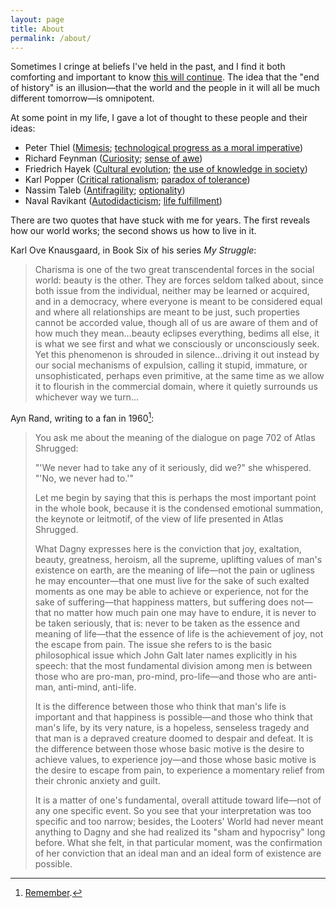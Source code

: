 ```yaml
---
layout: page
title: About
permalink: /about/
---
```


Sometimes I cringe at beliefs I've held in the past, and I find it both comforting and important to know [this will continue](https://en.wikipedia.org/wiki/End-of-history_illusion). The idea that the "end of history" is an illusion—that the world and the people in it will all be much different tomorrow—is omnipotent.

At some point in my life, I gave a lot of thought to these people and their ideas:

* Peter Thiel ([Mimesis](http://www.imitatio.org/); [technological progress as a moral imperative](https://www.youtube.com/watch?v=PsXFwy6gG_4))
* Richard Feynman ([Curiosity](https://www.youtube.com/watch?v=lmTmGLzPVyM); [sense of awe](https://www.youtube.com/watch?v=36GT2zI8lVA))
* Friedrich Hayek ([Cultural evolution](https://www.docdroid.net/n8mk5H9/the-three-sources-of-human-values-pdf); [the use of knowledge in society](http://www.econlib.org/library/Essays/hykKnw1.html))
* Karl Popper ([Critical rationalism](https://en.wikipedia.org/wiki/Critical_rationalism); [paradox of tolerance](https://en.wikipedia.org/wiki/Paradox_of_tolerance))
* Nassim Taleb ([Antifragility](https://en.wikipedia.org/wiki/Antifragility); [optionality](https://25iq.com/2013/10/13/a-dozen-things-ive-learned-from-nassim-taleb-about-optionalityinvesting/))
* Naval Ravikant ([Autodidacticism](https://www.youtube.com/watch?v=dmBoU93TRlo); [life fulfillment](https://youtu.be/X7tnoR6a-8A))


There are two quotes that have stuck with me for years. The first reveals how our world works; the second shows us how to live in it.

Karl Ove Knausgaard, in Book Six of his series _My Struggle_:
> Charisma is one of the two great transcendental forces in the social world: beauty is the other.  They are forces seldom talked about, since both issue from the individual, neither may be learned or acquired, and in a democracy, where everyone is meant to be considered equal and where all relationships are meant to be just, such properties cannot be accorded value, though all of us are aware of them and of how much they mean…beauty eclipses everything, bedims all else, it is what we see first and what we consciously or unconsciously seek.  Yet this phenomenon is shrouded in silence…driving it out instead by our social mechanisms of expulsion, calling it stupid, immature, or unsophisticated, perhaps even primitive, at the same time as we allow it to flourish in the commercial domain, where it quietly surrounds us whichever way we turn…

Ayn Rand, writing to a fan in 1960[^1]:
> You ask me about the meaning of the dialogue on page 702 of Atlas Shrugged:  
> 
> "'We never had to take any of it seriously, did we?" she whispered. "'No, we never had to.'"  
> 
> Let me begin by saying that this is perhaps the most important point in the whole book, because it is the condensed emotional summation, the keynote or leitmotif, of the view of life presented in Atlas Shrugged.  
> 
> What Dagny expresses here is the conviction that joy, exaltation, beauty, greatness, heroism, all the supreme, uplifting values of man's existence on earth, are the meaning of life—not the pain or ugliness he may encounter—that one must live for the sake of such exalted moments as one may be able to achieve or experience, not for the sake of suffering—that happiness matters, but suffering does not—that no matter how much pain one may have to endure, it is never to be taken seriously, that is: never to be taken as the essence and meaning of life—that the essence of life is the achievement of joy, not the escape from pain. The issue she refers to is the basic philosophical issue which John Galt later names explicitly in his speech: that the most fundamental division among men is between those who are pro-man, pro-mind, pro-life—and those who are anti-man, anti-mind, anti-life.  
> 
> It is the difference between those who think that man's life is important and that happiness is possible—and those who think that man's life, by its very nature, is a hopeless, senseless tragedy and that man is a depraved creature doomed to despair and defeat. It is the difference between those whose basic motive is the desire to achieve values, to experience joy—and those whose basic motive is the desire to escape from pain, to experience a momentary relief from their chronic anxiety and guilt.  
> 
> It is a matter of one's fundamental, overall attitude toward life—not of any one specific event. So you see that your interpretation was too specific and too narrow; besides, the Looters' World had never meant anything to Dagny and she had realized its "sham and hypocrisy" long before. What she felt, in that particular moment, was the confirmation of her conviction that an ideal man and an ideal form of existence are possible.


[^1]: [Remember](https://www.lesswrong.com/posts/9weLK2AJ9JEt2Tt8f/politics-is-the-mind-killer).
